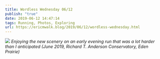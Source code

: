 ```yaml
---
title: Wordless Wednesday 06/12
publish: "true"
date: 2019-06-12 14:47:14
tags: Running, Photos, Exploring
url: https://ericmwalk.blog/2019/06/12/wordless-wednesday.html
---
```


![](https://ericmwalk.blog/uploads/2021/7771c9bd68.jpg)
*Enjoying the new scenery on an early evening run that was a lot harder than I anticipated (June 2019, Richard T. Anderson Conservatory, Eden Prairie)*